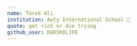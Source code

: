 ```yaml
---
name: Tarek Ali
institution: Awty International School 🚩
quote: get rich or die trying
github_user: DGKSK8LIFE 
---
```

